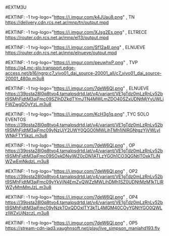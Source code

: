 #EXTM3U


#EXTINF: -1 tvg-logo="https://i.imgur.com/k4JUau8.png" , TN 
https://delivery.cdn.rcs.net.ar/mnp/tn/output.mpd

#EXTINF: -1 tvg-logo="https://i.imgur.com/XJsg2Es.png" , ELTRECE
https://router.cdn.rcs.net.ar/mnp/el13/output.mpd

#EXTINF: -1 tvg-logo="https://i.imgur.com/Sf12a4l.png" , ELNUEVE
https://router.cdn.rcs.net.ar/mnp/elnueve/output.mpd

#EXTINF: -1 tvg-logo="https://i.imgur.com/peuwhxP.png" , TVP
https://g4.mc-slo.transport.edge-access.net/b16/ngrp:c7_vivo01_dai_source-20001_all/c7_vivo01_dai_source-20001_480p.m3u8

#EXTINF: -1 tvg-logo="https://i.imgur.com/7deW6QI.png" , ELNUEVE
https://39osta28l0q8tvo4.tamalpsdrtd.lat/v4/variant/VE1gTdz0mLzRnLv52bt9SMhFjdtM3ajFmc09SZlhDZkdTYmJTN4MWLmZDO40SZxUDNtMjYyUWLiFWZwgDOyYzL.m3u8


#EXTINF: -1 tvg-logo="https://i.imgur.com/KcH3g1q.png" ,TYC SOLO EVENTOS
https://39osta28l0q8tvo4.tamalpsdrtd.lat/v4/variant/VE1gTdz0mLzRnLv52bt9SMhFjdtM3ajFmc09yNzUjY2UWY0QGO0MWLihTMh1iNlRGNtgzYjVWLyIWNkFTY5kzL.m3u8

#EXTINF: -1 tvg-logo="https://i.imgur.com/7deW6QI.png" , OP
https://39osta28l0q8tvo4.tamalpsdrtd.lat/v4/variant/VE1gTdz0mLzRnLv52bt9SMhFjdtM3ajFmc09SOxkDNyIWZ0cDN1ATLzYGOh1CO3QGNtITOxkTLiNWZwEmNkdzL.m3u8

#EXTINF: -1 tvg-logo="https://i.imgur.com/7deW6QI.png" , OP2
https://39osta28l0q8tvo4.tamalpsdrtd.lat/v4/variant/VE1gTdz0mLzRnLv52bt9SMhFjdtM3ajFmc09yYkVjN4EmZyQWZzMWLihDMh1SZ0UDNtMzM1kTLlRWZyMmMmJzL.m3u8

#EXTINF: -1 tvg-logo="https://i.imgur.com/7deW6QI.png" , OP4
https://39osta28l0q8tvo4.tamalpsdrtd.lat/v4/variant/VE1gTdz0mLzRnLv52bt9SMhFjdtM3ajFmc09yNzkTOxQDOxITY3kTL4MGM40COyYGNtYGO0QWLzIWZxUjNzczL.m3u8

#EXTINF: -1 tvg-logo="https://i.imgur.com/7deW6QI.png" , OP5
https://stream-cdn-iad3.vaughnsoft.net/play/live_simpson_maniahd193.flv

